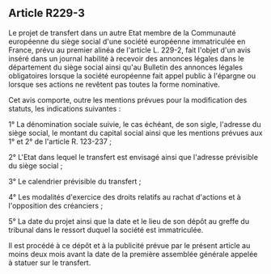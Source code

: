 Article R229-3
----
Le projet de transfert dans un autre Etat membre de la Communauté européenne du
siège social d'une société européenne immatriculée en France, prévu au premier
alinéa de l'article L. 229-2, fait l'objet d'un avis inséré dans un journal
habilité à recevoir des annonces légales dans le département du siège social
ainsi qu'au Bulletin des annonces légales obligatoires lorsque la société
européenne fait appel public à l'épargne ou lorsque ses actions ne revêtent pas
toutes la forme nominative.

Cet avis comporte, outre les mentions prévues pour la modification des statuts,
les indications suivantes :

1° La dénomination sociale suivie, le cas échéant, de son sigle, l'adresse du
siège social, le montant du capital social ainsi que les mentions prévues aux 1°
et 2° de l'article R. 123-237 ;

2° L'Etat dans lequel le transfert est envisagé ainsi que l'adresse prévisible
du siège social ;

3° Le calendrier prévisible du transfert ;

4° Les modalités d'exercice des droits relatifs au rachat d'actions et à
l'opposition des créanciers ;

5° La date du projet ainsi que la date et le lieu de son dépôt au greffe du
tribunal dans le ressort duquel la société est immatriculée.

Il est procédé à ce dépôt et à la publicité prévue par le présent article au
moins deux mois avant la date de la première assemblée générale appelée à
statuer sur le transfert.
